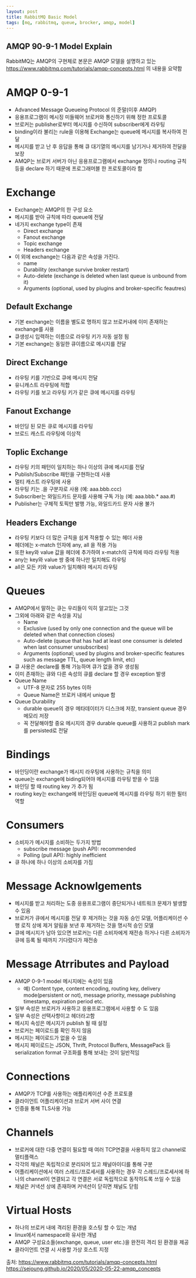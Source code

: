 ```yaml
---
layout: post
title: RabbitMQ Basic Model
tags: [mq, rabbitmq, queue, brocker, amqp, model]
---
```


## AMQP 90-9-1 Model Explain
RabbitMQ는 AMQP의 구현체로 본문은 AMQP 모델을 설명하고 있는 https://www.rabbitmq.com/tutorials/amqp-concepts.html 의 내용을 요약함

# AMQP 0-9-1
* Advanced Message Queueing Protocol 의 준말(이후 AMQP)
* 응용프로그램이 메시징 미들웨어 브로커와 통신하기 위해 정한 프로토콜
* 브로커는 publisher로부터 메시지를 수신하여 subscriber에게 라우팅
* binding이라 불리는 rule을 이용해 Exchange는 queue에 메시지를 복사하여 전달
* 메시지를 받고 난 후 응답을 통해 큐 대기열의 메시지를 남기거나 제거하여 전달을 보장
* AMQP는 브로커 서버가 아닌 응용프로그램에서 exchange 정의나 routing 규칙등을 declare 하기 때문에 프로그래머블 한 프로토콜이라 함

# Exchange
* Exchange는 AMQP의 한 구성 요소
* 메시지를 받아 규칙에 따라 queue에 전달
* 네가지 exchange type이 존재
  * Direct exchange
  * Fanout exchange
  * Topic exchange
  * Headers exchange
* 이 외에 exchange는 다음과 같은 속성을 가진다.
  * name
  * Durability (exchange survive broker restart)
  * Auto-delete (exchange is deleted when last queue is unbound from it)
  * Arguments (optional, used by plugins and broker-specific feautres)

## Default Exchange
* 기본 exchange는 이름을 별도로 명하지 않고 브로커내에 이미 존재하는 exchange를 사용
* 큐생성시 입력하는 이름으로 라우팅 키가 자동 설정 됨
* 기본 exchange는 동일한 큐이름으로 메시지를 전달

## Direct Exchange
* 라우팅 키를 기반으로 큐에 메시지 전달
* 유니캐스트 라우팅에 적합
* 라우팅 키를 보고 라우팅 키가 같은 큐에 메시지를 라우팅

## Fanout Exchange
* 바인딩 된 모든 큐로 메시지를 라우팅
* 브로드 캐스트 라우팅에 이상적

## Toplic Exchange
* 라우팅 키의 패턴이 일치하는 하나 이상의 큐에 메시지를 전달
* Publish/Subscribe 패턴을 구현하는데 사용
* 멀티 캐스트 라우팅에 사용
* 라우팅 키는 .을 구분자로 사용 (예: aaa.bbb.ccc)
* Subscriber는 와일드카드 문자를 사용해 구독 가능 (예: aaa.bbb.* aaa.#)
* Publisher는 구체적 토픽만 발행 가능, 와일드카드 문자 사용 불가

## Headers Exchange
* 라우팅 키보다 더 많은 규칙을 쉽게 적용할 수 있는 헤더 사용
* 헤더에는 x-match 인자에 any, all 을 적용 가능
* 또한 key와 value 값을 헤더에 추가하여 x-match의 규칙에 따라 라우팅 적용
* any는 key와 value 쌍 중에 하나만 일치해도 라우팅
* all은 모든 키와 value가 일치해야 메시지 라우팅

# Queues
* AMQP에서 말하는 큐는 우리들이 익히 알고있는 그것
* 그외에 아래와 같은 속성을 지님
  * Name
  * Exclusive (used by only one connection and the queue will be deleted when that connection closes)
  * Auto-delete (queue that has had at least one consumer is deleted when last consumer unsubscribes)
  * Arguments (optional; used by plugins and broker-specific features such as message TTL, queue length limit, etc)
* 큐 사용은 declare를 통해 가능하며 큐가 없을 경우 생성됨
* 이미 존재하는 큐와 다른 속성의 큐를 declare 할 경우 exception 발생
* Queue Name
  * UTF-8 문자로 255 bytes 이하
  * Queue Name은 브로커 내에서 unique 함
* Queue Durability
  * durable queue의 경우 메타데이터가 디스크에 저장, transient queue 경우 메모리 저장
  * 꼭 전달해야할 중요 메시지의 경우 durable queue를 사용하고 publish mark를 persisted로 전달

# Bindings
* 바인딩이란 exchange가 메시지 라우팅에 사용하는 규칙을 의미
* queue는 exchange에 biding되어야 메시지를 라우팅 받을 수 있음
* 바인딩 할 때 routing key 가 추가 됨
* routing key는 exchange에 바인딩된 queue에 메시지를 라우팅 하기 위한 필터 역할

# Consumers
* 소비자가 메시지를 소비하는 두가지 방법
  * subscribe message (push API): recommended
  * Polling (pull API): highly inefficient
* 큐 하나에 하나 이상의 소비자를 가짐 

# Message Acknowlgements
* 메시지를 받고 처리하는 도중 응용프로그램이 중단되거나 네트워크 문제가 발생할 수 있음
* 브로커가 큐에서 메시지를 전달 후 제거하는 것을 자동 승인 모델, 어플리케이션 수행 로직 상에 제거 알림을 보낸 후 제거하는 것을 명시적 승인 모델
* 큐에 메시지가 남아 있으면 브로커는 다른 소비자에게 재전송 하거나 다른 소비자가 큐에 등록 될 때까지 기다렸다가 재전송

# Message Atrributes and Payload
* AMQP 0-9-1 model 메시지에는 속성이 있음
  * 예) Content type, content encoding, routing key, delivery mode(persistent or not), message priority, message publishing timestamp, expiration period etc.
* 일부 속성은 브로커가 사용하고 응용프로그램에서 사용할 수 도 있음
* 일부 속성은 선택사항이고 헤더라고함
* 메시지 속성은 메시지가 publish 될 때 설정
* 브로커는 페이로드를 확인 하지 않음
* 메시지는 페이로드가 없을 수 있음
* 메시지 페이로드는 JSON, Thrift, Protocol Buffers, MessagePack 등 serialization format 구조화를 통해 보내는 것이 일반적임


# Connections
* AMQP가 TCP를 사용하는 애플리케이션 수준 프로토콜
* 클라이언트 어플리케이션과 브로커 서버 사이 연결
* 인증을 통해 TLS사용 가능

# Channels
* 브로커에 대한 다중 연결이 필요할 때 여러 TCP연결을 사용하지 않고 channel로 멀티플랙스 
* 각각의 채널은 독립적으로 분리되어 있고 채널아이디를 통해 구분
* 어플리케이션에서 여러 스레드/프로세서를 사용하는 경우 각 스레드/프로세서에 하나의 channel이 연결되고 각 연결은 서로 독립적으로 동작하도록 쓰일 수 있음
* 채널은 커낵션 상에 존재하며 커낵션이 닫히면 채널도 닫힘

# Virtual Hosts
* 하나의 브로커 내에 격리된 환경을 호스팅 할 수 있는 개념
* linux에서 namespace와 유사한 개념 
* AMQP 구성요소들(exchange, queue, user etc.)을 완전히 격리 된 환경을 제공
* 클라이언트 연결 시 사용할 가상 호스트 지정


출처: https://www.rabbitmq.com/tutorials/amqp-concepts.html  
https://sejoung.github.io/2020/05/2020-05-22-amqp_concepts  
  
